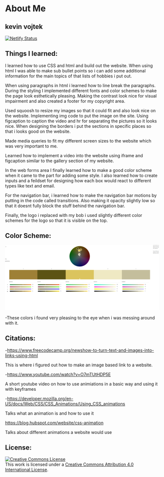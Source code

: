 # About Me

## kevin vojtek
[![Netlify Status](https://api.netlify.com/api/v1/badges/d51faf3e-19e1-41ac-944f-a4e7f1148806/deploy-status)](https://app.netlify.com/sites/kevincn932/deploys)

## Things I learned:
I learned how to use CSS and html and build out the website. When using html I was able to make sub bullet points so i can add some additional information for the main topics of that lists of hobbies i put out. 

When using paragraphs in html i learned how to line break the paragraphs. During the styling I implemented different fonts and color schemes to make the page look esthetically pleasing. Making the contrast look nice for visual impairment and also created a footer for my copyright area.

Used squoosh to resize my images so that it could fit and also look nice on the website. Implementing img code to put the image on the site. Using figcaption to caption the video and hr for separating the pictures so it looks nice. When designing the borders i put the sections in specific places so that i looks good on the website.

Made media queries to fit my different screen sizes to the website which was very important to me. 

Learned how to implement a video into the website using iframe and figcaption similar to the gallery section of my website.

In the web forms area I finally learned how to make a good color scheme when it came to the part for adding some style. I also learned how to create inputs and a feildset for designing how each box would react to different types like text and email.  

For the navigation bar, i learned how to make the navigation bar motions by putting in the code called transitions. Also making it opacity slightly low so that it doesnt fully block the stuff behind the navigation bar. 

Finally, the logo i replaced with my bob i used slightly different color schemes for the logo so that it is visible on the top.
## Color Scheme:
![Different color schemes](img/Capture.PNG%202.PNG)

-These colors i found very pleasing to the eye when i was messing around with it.

## Citations:
-https://www.freecodecamp.org/newshow-to-turn-text-and-images-into-links-using-html

This is where i figured out how to make an image based link to a website. 

-https://www.youtube.com/watch?v=O7mTUtHDP5E

A short youtube video on how to use animiations in a basic way and using it with keyframes 

-https://developer.mozilla.org/en-US/docs/Web/CSS/CSS_Animations/Using_CSS_animations

Talks what an animation is and how to use it 

https://blog.hubspot.com/website/css-animation

Talks about different animations a website would use 

## License: 

<a rel="license" href="http://creativecommons.org/licenses/by/4.0/"><img alt="Creative Commons License" style="border-width:0" src="https://i.creativecommons.org/l/by/4.0/88x31.png" /></a><br />This work is licensed under a <a rel="license" href="http://creativecommons.org/licenses/by/4.0/">Creative Commons Attribution 4.0 International License</a>.



